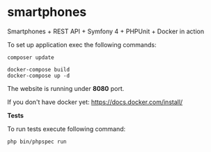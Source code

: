 # smartphones
Smartphones + REST API + Symfony 4 + PHPUnit + Docker in action

To set up application exec the following commands:

    composer update

    docker-compose build
    docker-compose up -d

The website is running under **8080** port.

If you don't have docker yet:
https://docs.docker.com/install/

**Tests**

To run tests execute following command:

    php bin/phpspec run